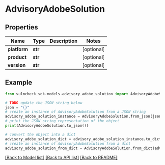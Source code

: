 # AdvisoryAdobeSolution


## Properties

Name | Type | Description | Notes
------------ | ------------- | ------------- | -------------
**platform** | **str** |  | [optional] 
**product** | **str** |  | [optional] 
**version** | **str** |  | [optional] 

## Example

```python
from vulncheck_sdk.models.advisory_adobe_solution import AdvisoryAdobeSolution

# TODO update the JSON string below
json = "{}"
# create an instance of AdvisoryAdobeSolution from a JSON string
advisory_adobe_solution_instance = AdvisoryAdobeSolution.from_json(json)
# print the JSON string representation of the object
print(AdvisoryAdobeSolution.to_json())

# convert the object into a dict
advisory_adobe_solution_dict = advisory_adobe_solution_instance.to_dict()
# create an instance of AdvisoryAdobeSolution from a dict
advisory_adobe_solution_from_dict = AdvisoryAdobeSolution.from_dict(advisory_adobe_solution_dict)
```
[[Back to Model list]](../README.md#documentation-for-models) [[Back to API list]](../README.md#documentation-for-api-endpoints) [[Back to README]](../README.md)


